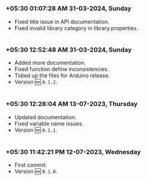 
#
### **+05:30 01:07:28 AM 31-03-2024, Sunday**

  * Fixed title issue in API documentation.
  * Fixed invalid library category in library.properties.

#
### **+05:30 12:52:48 AM 31-03-2024, Sunday**

  * Added more documentation.
  * Fixed function define inconsistencies.
  * Tidied up the files for Arduino release.
  * Version 🆕 `0.1.2`.

#
### **+05:30 12:28:04 AM 13-07-2023, Thursday**

  * Updated documentation.
  * Fixed variable name issues.
  * Version 🆕 `0.1.1`.

#
### **+05:30 11:42:21 PM 12-07-2023, Wednesday**

  * First commit.
  * Version 🆕 `0.1.0`.


